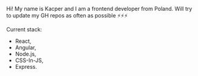 Hi! My name is Kacper and I am a frontend developer from Poland. Will try to update my GH repos as often as possible ⚡⚡⚡

Current stack: 
- React,
- Angular,
- Node.js,
- CSS-In-JS,
- Express.

